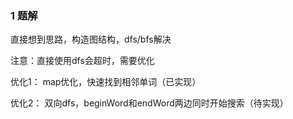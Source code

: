 ### 1 题解

直接想到思路，构造图结构，dfs/bfs解决

注意：直接使用dfs会超时，需要优化

优化1：
map优化，快速找到相邻单词（已实现）


优化2：
双向dfs，beginWord和endWord两边同时开始搜索（待实现）

